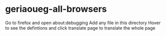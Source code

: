 # geriaoueg-all-browsers
Go to firefox and open about:debugging
Add any file in this directory
Hover to see the defintions and click translate page to translate the whole page
